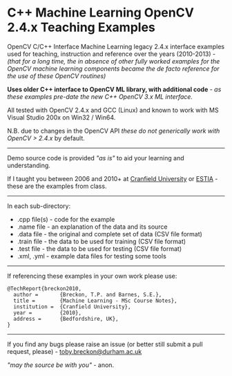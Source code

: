 # C++ Machine Learning OpenCV 2.4.x Teaching Examples

OpenCV C/C++ Interface Machine Learning legacy 2.4.x interface examples used for teaching, instruction and reference over the years (2010-2013) -
_(that for a long time, the in absence of other fully worked examples for the OpenCV machine learning components became the de facto reference for the use of these OpenCV routines)_

**Uses older C++ interface to OpenCV ML library, with additional code** - _as these examples pre-date the new C++ OpenCV 3.x ML interface._

All tested with OpenCV 2.4.x and GCC (Linux) and known to work with MS Visual Studio 200x on Win32 / Win64.

N.B. due to changes in the OpenCV API _these do not generically work with OpenCV > 2.4.x_ by default.

---

Demo source code is provided _"as is"_ to aid your learning and understanding.

If I taught you between 2006 and 2010+ at [Cranfield University](http://www.cranfield.ac.uk) or [ESTIA](http://www.estia.fr) - these are the examples from class.

---

In each sub-directory:

+ .cpp file(s) - code for the example
+ .name file - an explanation of the data and its source
+ .data file - the original and complete set of data (CSV file format)
+ .train file - the data to be used for training (CSV file format)
+ .test file - the data to be used for testing (CSV file format)
+ .xml, .yml - example data files for testing some tools

---

If referencing these examples in your own work please use:
```
@TechReport{breckon2010,
  author =       {Breckon, T.P. and Barnes, S.E.},
  title =        {Machine Learning - MSc Course Notes},
  institution =  {Cranfield University},
  year =         {2010},
  address =      {Bedfordshire, UK},
}
```

---

If you find any bugs please raise an issue (or better still submit a pull request, please) - toby.breckon@durham.ac.uk

_"may the source be with you"_ - anon.
